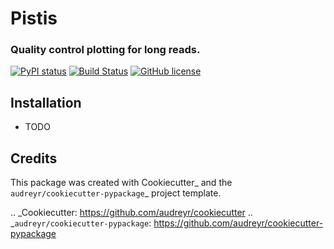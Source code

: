 # Pistis


### Quality control plotting for long reads.

[![PyPI status](https://img.shields.io/pypi/v/pistis.svg)](https://pypi.python.org/pypi/pistis)
[![Build Status](https://travis-ci.org/mbhall88/pistis.svg?branch=master)](https://travis-ci.org/mbhall88/pistis)
[![GitHub license](https://img.shields.io/github/license/Naereen/StrapDown.js.svg)](https://github.com/Naereen/StrapDown.js/blob/master/LICENSE)


Installation
--------

* TODO

Credits
-------

This package was created with Cookiecutter_ and the `audreyr/cookiecutter-pypackage`_ project template.

.. _Cookiecutter: https://github.com/audreyr/cookiecutter
.. _`audreyr/cookiecutter-pypackage`: https://github.com/audreyr/cookiecutter-pypackage
